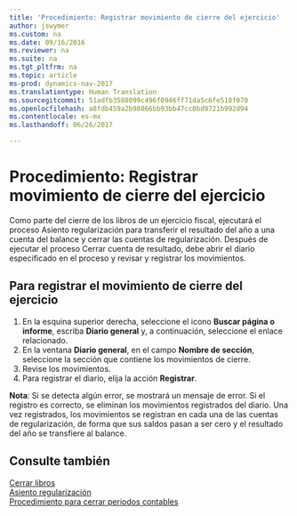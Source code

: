 ```yaml
---
title: 'Procedimiento: Registrar movimiento de cierre del ejercicio'
author: jswymer
ms.custom: na
ms.date: 09/16/2016
ms.reviewer: na
ms.suite: na
ms.tgt_pltfrm: na
ms.topic: article
ms-prod: dynamics-nav-2017
ms.translationtype: Human Translation
ms.sourcegitcommit: 51adfb3588099c496f0946ff71da5c6fe518f070
ms.openlocfilehash: a8fdb459a2b98066bb93bb47cc0bd9721b992d94
ms.contentlocale: es-mx
ms.lasthandoff: 06/26/2017

---
```

# <a name="how-to-post-year-end-closing-entry"></a>Procedimiento: Registrar movimiento de cierre del ejercicio
Como parte del cierre de los libros de un ejercicio fiscal, ejecutará el proceso Asiento regularización para transferir el resultado del año a una cuenta del balance y cerrar las cuentas de regularización. Después de ejecutar el proceso Cerrar cuenta de resultado, debe abrir el diario especificado en el proceso y revisar y registrar los movimientos.

## <a name="to-post-the-year-end-closing-entry"></a>Para registrar el movimiento de cierre del ejercicio
1. En la esquina superior derecha, seleccione el icono **Buscar página o informe**, escriba **Diario general** y, a continuación, seleccione el enlace relacionado.
2. En la ventana **Diario general**, en el campo **Nombre de sección**, seleccione la sección que contiene los movimientos de cierre.
3. Revise los movimientos.
4. Para registrar el diario, elija la acción **Registrar**.

**Nota**: Si se detecta algún error, se mostrará un mensaje de error. Si el registro es correcto, se eliminan los movimientos registrados del diario. Una vez registrados, los movimientos se registran en cada una de las cuentas de regularización, de forma que sus saldos pasan a ser cero y el resultado del año se transfiere al balance.

## <a name="see-also"></a>Consulte también
[Cerrar libros](year-close-books.md)  
[Asiento regularización](year-close-income-statement.md)  
[Procedimiento para cerrar periodos contables](year-close-account-periods.md)  

